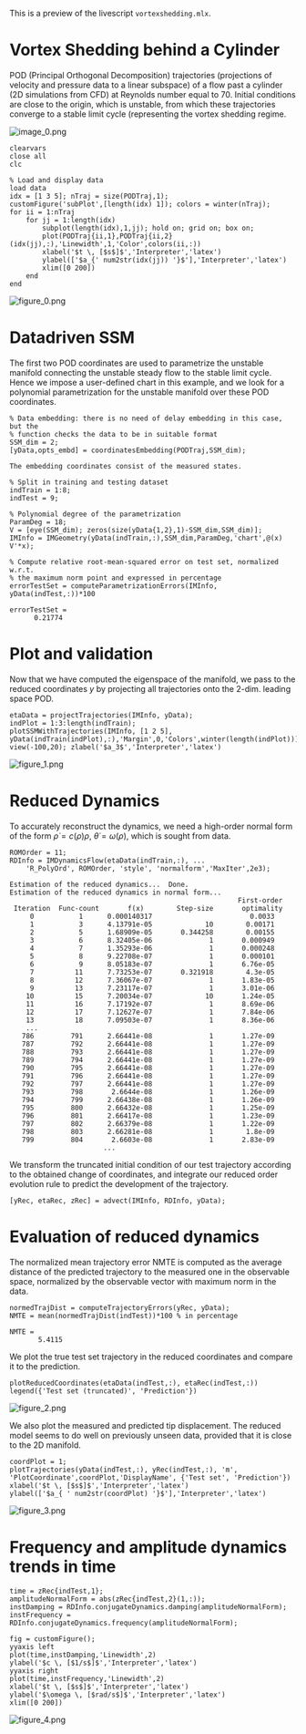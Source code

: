 This is a preview of the livescript `vortexshedding.mlx`.

# Vortex Shedding behind a Cylinder

POD (Principal Orthogonal Decomposition) trajectories (projections of velocity and pressure data to a linear subspace) of a flow past a cylinder (2D simulations from CFD) at Reynolds number equal to 70. Initial conditions are close to the origin, which is unstable, from which these trajectories converge to a stable limit cycle (representing the vortex shedding regime.

![image_0.png
](README_images/image_0.png
)

```matlab:Code
clearvars
close all
clc

% Load and display data
load data
idx = [1 3 5]; nTraj = size(PODTraj,1);
customFigure('subPlot',[length(idx) 1]); colors = winter(nTraj);
for ii = 1:nTraj
    for jj = 1:length(idx)
        subplot(length(idx),1,jj); hold on; grid on; box on;
        plot(PODTraj{ii,1},PODTraj{ii,2}(idx(jj),:),'Linewidth',1,'Color',colors(ii,:))
        xlabel('$t \, [$s$]$','Interpreter','latex')
        ylabel(['$a_{' num2str(idx(jj)) '}$'],'Interpreter','latex')
        xlim([0 200])
    end
end
```

![figure_0.png
](README_images/figure_0.png
)

# Datadriven SSM

The first two POD coordinates are used to parametrize the unstable manifold connecting the unstable steady flow to the stable limit cycle. Hence we impose a user-defined chart in this example, and we look for a polynomial parametrization for the unstable manifold over these POD coordinates.

```matlab:Code
% Data embedding: there is no need of delay embedding in this case, but the
% function checks the data to be in suitable format
SSM_dim = 2; 
[yData,opts_embd] = coordinatesEmbedding(PODTraj,SSM_dim);
```

```text:Output
The embedding coordinates consist of the measured states.
```

```matlab:Code
% Split in training and testing dataset
indTrain = 1:8;
indTest = 9;

% Polynomial degree of the parametrization
ParamDeg = 18; 
V = [eye(SSM_dim); zeros(size(yData{1,2},1)-SSM_dim,SSM_dim)];
IMInfo = IMGeometry(yData(indTrain,:),SSM_dim,ParamDeg,'chart',@(x) V'*x);

% Compute relative root-mean-squared error on test set, normalized w.r.t.
% the maximum norm point and expressed in percentage
errorTestSet = computeParametrizationErrors(IMInfo, yData(indTest,:))*100
```

```text:Output
errorTestSet = 
      0.21774

```

# Plot and validation

Now that we have computed the eigenspace of the manifold, we pass to the reduced coordinates $y$ by projecting all trajectories onto the 2-dim. leading space POD. 

```matlab:Code
etaData = projectTrajectories(IMInfo, yData);
indPlot = 1:3:length(indTrain);
plotSSMWithTrajectories(IMInfo, [1 2 5], yData(indTrain(indPlot),:),'Margin',0,'Colors',winter(length(indPlot)))
view(-100,20); zlabel('$a_3$','Interpreter','latex')
```

![figure_1.png
](README_images/figure_1.png
)

# Reduced Dynamics

To accurately reconstruct the dynamics, we need a high-order normal form of the form $\dot{\rho} =c\left(\rho \right)\rho$, $\dot{\theta} =\omega \left(\rho \right)$, which is sought from data.

```matlab:Code
ROMOrder = 11;
RDInfo = IMDynamicsFlow(etaData(indTrain,:), ...
    'R_PolyOrd', ROMOrder, 'style', 'normalform','MaxIter',2e3);
```

```text:Output
Estimation of the reduced dynamics...  Done. 
Estimation of the reduced dynamics in normal form...
                                                        First-order 
 Iteration  Func-count       f(x)        Step-size       optimality
     0           1      0.000140317                        0.0033
     1           3      4.13791e-05             10        0.00171  
     2           5      1.68909e-05       0.344258        0.00155  
     3           6      8.32405e-06              1       0.000949  
     4           7      1.35293e-06              1       0.000248  
     5           8      9.22708e-07              1       0.000101  
     6           9      8.05183e-07              1       6.76e-05  
     7          11      7.73253e-07       0.321918        4.3e-05  
     8          12      7.36067e-07              1       1.83e-05  
     9          13      7.23117e-07              1       3.01e-06  
    10          15      7.20034e-07             10       1.24e-05  
    11          16      7.17192e-07              1       8.69e-06  
    12          17      7.12627e-07              1       7.84e-06  
    13          18      7.09503e-07              1       8.36e-06 
    ...
   786         791      2.66441e-08              1       1.27e-09  
   787         792      2.66441e-08              1       1.27e-09  
   788         793      2.66441e-08              1       1.27e-09  
   789         794      2.66441e-08              1       1.27e-09  
   790         795      2.66441e-08              1       1.27e-09  
   791         796      2.66441e-08              1       1.27e-09  
   792         797      2.66441e-08              1       1.27e-09  
   793         798       2.6644e-08              1       1.26e-09  
   794         799      2.66438e-08              1       1.26e-09  
   795         800      2.66432e-08              1       1.25e-09  
   796         801      2.66417e-08              1       1.23e-09  
   797         802      2.66379e-08              1       1.22e-09  
   798         803      2.66281e-08              1        1.8e-09  
   799         804       2.6603e-08              1       2.83e-09  
                       ...
```

We transform the truncated initial condition of our test trajectory according to the obtained change of coordinates, and integrate our reduced order evolution rule to predict the development of the trajectory. 

```matlab:Code
[yRec, etaRec, zRec] = advect(IMInfo, RDInfo, yData);
```

# Evaluation of reduced dynamics

The normalized mean trajectory error NMTE is computed as the average distance of the predicted trajectory to the measured one in the observable space, normalized by the observable vector with maximum norm in the data. 

```matlab:Code
normedTrajDist = computeTrajectoryErrors(yRec, yData);
NMTE = mean(normedTrajDist(indTest))*100 % in percentage
```

```text:Output
NMTE = 
       5.4115

```

We plot the true test set trajectory in the reduced coordinates and compare it to the prediction. 

```matlab:Code
plotReducedCoordinates(etaData(indTest,:), etaRec(indTest,:))
legend({'Test set (truncated)', 'Prediction'})
```

![figure_2.png
](README_images/figure_2.png
)

We also plot the measured and predicted tip displacement. The reduced model seems to do well on previously unseen data, provided that it is close to the 2D manifold.

```matlab:Code
coordPlot = 1;
plotTrajectories(yData(indTest,:), yRec(indTest,:), 'm', 'PlotCoordinate',coordPlot,'DisplayName', {'Test set', 'Prediction'})
xlabel('$t \, [$s$]$','Interpreter','latex')
ylabel(['$a_{ ' num2str(coordPlot) '}$'],'Interpreter','latex')
```

![figure_3.png
](README_images/figure_3.png
)

# Frequency and amplitude dynamics trends in time

```matlab:Code
time = zRec{indTest,1};
amplitudeNormalForm = abs(zRec{indTest,2}(1,:));
instDamping = RDInfo.conjugateDynamics.damping(amplitudeNormalForm);
instFrequency = RDInfo.conjugateDynamics.frequency(amplitudeNormalForm);

fig = customFigure();
yyaxis left
plot(time,instDamping,'Linewidth',2)
ylabel('$c \, [$1/s$]$','Interpreter','latex')
yyaxis right
plot(time,instFrequency,'Linewidth',2)
xlabel('$t \, [$s$]$','Interpreter','latex')
ylabel('$\omega \, [$rad/s$]$','Interpreter','latex')
xlim([0 200])
```

![figure_4.png
](README_images/figure_4.png
)

